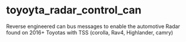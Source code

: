# toyoyta_radar_control_can
Reverse engineered can bus messages to enable the automotive Radar found on 2016+ Toyotas with TSS (corolla, Rav4, Highlander, camry)
